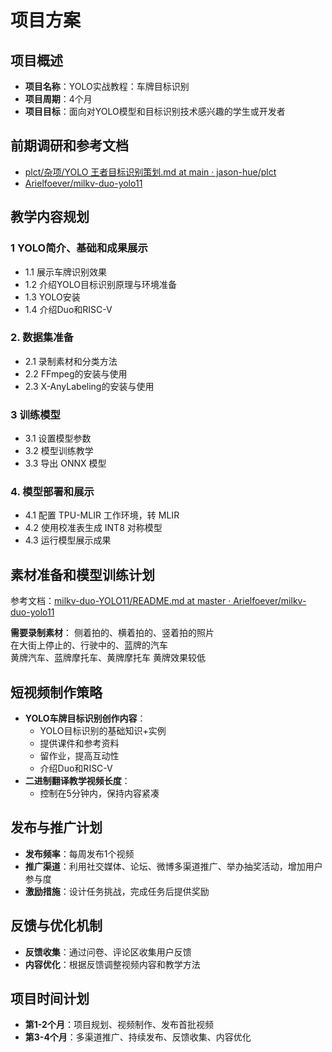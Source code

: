 
# 项目方案
## 项目概述
- **项目名称**：YOLO实战教程：车牌目标识别
- **项目周期**：4个月
- **项目目标**：面向对YOLO模型和目标识别技术感兴趣的学生或开发者

## 前期调研和参考文档

- [plct/杂项/YOLO 王者目标识别策划.md at main · jason-hue/plct](https://github.com/jason-hue/plct/blob/main/%E6%9D%82%E9%A1%B9%2FYOLO%20%E7%8E%8B%E8%80%85%E7%9B%AE%E6%A0%87%E8%AF%86%E5%88%AB%E7%AD%96%E5%88%92.md)
- [Arielfoever/milkv-duo-yolo11](https://github.com/Arielfoever/milkv-duo-yolo11)
## 教学内容规划
### 1 YOLO简介、基础和成果展示
- 1.1 展示车牌识别效果
- 1.2 介绍YOLO目标识别原理与环境准备
- 1.3 YOLO安装
- 1.4 介绍Duo和RISC-V
### 2. 数据集准备
- 2.1 录制素材和分类方法
- 2.2 FFmpeg的安装与使用
- 2.3 X-AnyLabeling的安装与使用
### 3 训练模型
- 3.1 设置模型参数
- 3.2 模型训练教学
- 3.3 导出 ONNX 模型
### 4. 模型部署和展示
- 4.1 配置 TPU-MLIR 工作环境，转 MLIR
- 4.2 使用校准表生成 INT8 对称模型
- 4.3 运行模型展示成果

## 素材准备和模型训练计划

参考文档：[milkv-duo-YOLO11/README.md at master · Arielfoever/milkv-duo-yolo11](https://github.com/Arielfoever/milkv-duo-yolo11/blob/master/README.md)

**需要录制素材**：
侧着拍的、横着拍的、竖着拍的照片   
在大街上停止的、行驶中的、蓝牌的汽车   
黄牌汽车、蓝牌摩托车、黄牌摩托车
黄牌效果较低
## 短视频制作策略

- **YOLO车牌目标识别创作内容**：
  - YOLO目标识别的基础知识+实例
  - 提供课件和参考资料
  - 留作业，提高互动性
  - 介绍Duo和RISC-V
- **二进制翻译教学视频长度**：
  - 控制在5分钟内，保持内容紧凑
  
## 发布与推广计划

- **发布频率**：每周发布1个视频
- **推广渠道**：利用社交媒体、论坛、微博多渠道推广、举办抽奖活动，增加用户参与度
- **激励措施**：设计任务挑战，完成任务后提供奖励


## 反馈与优化机制

- **反馈收集**：通过问卷、评论区收集用户反馈
- **内容优化**：根据反馈调整视频内容和教学方法


## 项目时间计划

- **第1-2个月**：项目规划、视频制作、发布首批视频
- **第3-4个月**：多渠道推广、持续发布、反馈收集、内容优化
